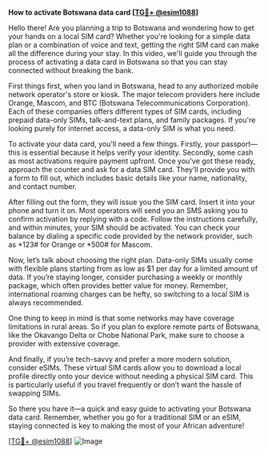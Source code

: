 **How to activate Botswana data card [[TG💪+ @esim1088](https://t.me/s/esim1088)]**

Hello there! Are you planning a trip to Botswana and wondering how to get your hands on a local SIM card? Whether you're looking for a simple data plan or a combination of voice and text, getting the right SIM card can make all the difference during your stay. In this video, we'll guide you through the process of activating a data card in Botswana so that you can stay connected without breaking the bank.

First things first, when you land in Botswana, head to any authorized mobile network operator's store or kiosk. The major telecom providers here include Orange, Mascom, and BTC (Botswana Telecommunications Corporation). Each of these companies offers different types of SIM cards, including prepaid data-only SIMs, talk-and-text plans, and family packages. If you're looking purely for internet access, a data-only SIM is what you need.

To activate your data card, you'll need a few things. Firstly, your passport—this is essential because it helps verify your identity. Secondly, some cash as most activations require payment upfront. Once you've got these ready, approach the counter and ask for a data SIM card. They’ll provide you with a form to fill out, which includes basic details like your name, nationality, and contact number.

After filling out the form, they will issue you the SIM card. Insert it into your phone and turn it on. Most operators will send you an SMS asking you to confirm activation by replying with a code. Follow the instructions carefully, and within minutes, your SIM should be activated. You can check your balance by dialing a specific code provided by the network provider, such as *123# for Orange or *500# for Mascom.

Now, let’s talk about choosing the right plan. Data-only SIMs usually come with flexible plans starting from as low as $1 per day for a limited amount of data. If you’re staying longer, consider purchasing a weekly or monthly package, which often provides better value for money. Remember, international roaming charges can be hefty, so switching to a local SIM is always recommended.

One thing to keep in mind is that some networks may have coverage limitations in rural areas. So if you plan to explore remote parts of Botswana, like the Okavango Delta or Chobe National Park, make sure to choose a provider with extensive coverage.

And finally, if you’re tech-savvy and prefer a more modern solution, consider eSIMs. These virtual SIM cards allow you to download a local profile directly onto your device without needing a physical SIM card. This is particularly useful if you travel frequently or don’t want the hassle of swapping SIMs.

So there you have it—a quick and easy guide to activating your Botswana data card. Remember, whether you go for a traditional SIM or an eSIM, staying connected is key to making the most of your African adventure!

[[TG💪+ @esim1088](https://t.me/s/esim1088)] 
![Image](https://i.postimg.cc/Y0z9fWf4/image.png)